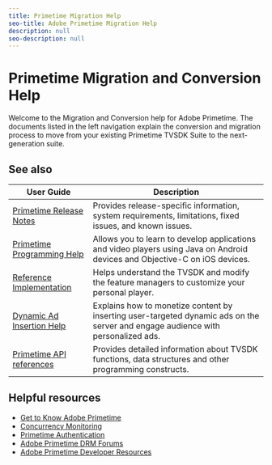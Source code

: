 ```yaml
---
title: Primetime Migration Help
seo-title: Adobe Primetime Migration Help
description: null
seo-description: null
---
```


# Primetime Migration and Conversion Help

Welcome to the Migration and Conversion help for Adobe Primetime. The documents listed in the left navigation explain the conversion and migration process to move from your existing Primetime TVSDK Suite to the next-generation suite.

## See also

| User Guide | Description |
|--- |--- |
| [Primetime Release Notes](/help/release-notes/home.md) | Provides release-specific information, system requirements, limitations, fixed issues, and known issues. |
| [Primetime Programming Help](help\programming\home.md)  | Allows you to learn to develop applications and video players using Java on Android devices and Objective-C on iOS devices. |
| [Reference Implementation](/help/android-1.4-reference-implementation/home.md) | Helps understand the TVSDK and modify the feature managers to customize your personal player. |
| [Dynamic Ad Insertion Help](/help/dynamic-ad-insertion/home.md) | Explains how to monetize content by inserting user-targeted dynamic ads on the server and engage audience with personalized ads. |
| [Primetime API references](help\api-references.md) | Provides detailed information about TVSDK functions, data structures and other programming constructs. |

## Helpful resources

+ [Get to Know Adobe Primetime](https://www.adobe.com/in/marketing/primetime.html)
+ [Concurrency Monitoring](https://tve.helpdocsonline.com/concurrency-monitoring-introduction)
+ [Primetime Authentication](https://tve.helpdocsonline.com/home)
+ [Adobe Primetime DRM Forums](https://forums.adobe.com/community/adobe_access)
+ [Adobe Primetime Developer Resources](https://www.adobe.com/devnet/primetime.html)
